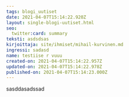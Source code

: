```yaml
---
tags: blogi_uutiset
date: 2021-04-07T15:14:22.920Z
layout: single-blogi-uutiset.html
seo:
  twitter:card: summary
teksti: asdsdsas
kirjoittaja: site/ihmiset/mihail-kurvinen.md
ingressi: sadasd
name: testiise r vuuu
created-on: 2021-04-07T15:14:22.957Z
updated-on: 2021-04-07T15:14:22.978Z
published-on: 2021-04-07T15:14:23.000Z
---
```

sasddasadssad